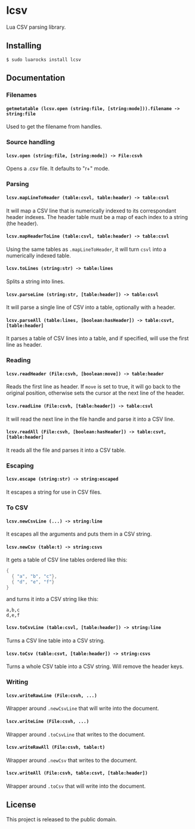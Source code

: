 # lcsv
Lua CSV parsing library.
## Installing
```
$ sudo luarocks install lcsv
```
## Documentation
### Filenames
#### `getmetatable (lcsv.open (string:file, [string:mode])).filename -> string:file`
Used to get the filename from handles.
### Source handling
#### `lcsv.open (string:file, [string:mode]) -> File:csvh`
Opens a .csv file. It defaults to "r+" mode.
### Parsing
#### `lcsv.mapLineToHeader (table:csvl, table:header) -> table:csvl`
It will map a CSV line that is numerically indexed to its correspondant header indexes. The header table must be a map of each index to a string (the header).
#### `lcsv.mapHeaderToLine (table:csvl, table:header) -> table:csvl`
Using the same tables as `.mapLineToHeader`, it will turn `csvl` into a numerically indexed table.
#### `lcsv.toLines (string:str) -> table:lines`
Splits a string into lines.
#### `lcsv.parseLine (string:str, [table:header]) -> table:csvl`
It will parse a single line of CSV into a table, optionally with a header.
#### `lcsv.parseAll (table:lines, [boolean:hasHeader]) -> table:csvt, [table:header]`
It parses a table of CSV lines into a table, and if specified, will use the first line as header.
### Reading
#### `lcsv.readHeader (File:csvh, [boolean:move]) -> table:header`
Reads the first line as header. If `move` is set to true, it will go back to the original position, otherwise sets the cursor at the next line of the header. 
#### `lcsv.readLine (File:csvh, [table:header]) -> table:csvl`
It will read the next line in the file handle and parse it into a CSV line.
#### `lcsv.readAll (File:csvh, [boolean:hasHeader]) -> table:csvt, [table:header]`
It reads all the file and parses it into a CSV table.
### Escaping
#### `lcsv.escape (string:str) -> string:escaped`
It escapes a string for use in CSV files.
### To CSV
#### `lcsv.newCsvLine (...) -> string:line`
It escapes all the arguments and puts them in a CSV string.
#### `lcsv.newCsv (table:t) -> string:csvs`
It gets a table of CSV line tables ordered like this:
```lua
{
  { "a", "b", "c"},
  { "d", "e", "f"}
}
```
and turns it into a CSV string like this:
```
a,b,c
d,e,f
```
#### `lcsv.toCsvLine (table:csvl, [table:header]) -> string:line`
Turns a CSV line table into a CSV string.
#### `lcsv.toCsv (table:csvt, [table:header]) -> string:csvs`
Turns a whole CSV table into a CSV string. Will remove the header keys.
### Writing
#### `lcsv.writeRawLine (File:csvh, ...)`
Wrapper around `.newCsvLine` that will write into the document.
#### `lscv.writeLine (File:csvh, ...)`
Wrapper around `.toCsvLine` that writes to the document.
#### `lcsv.writeRawAll (File:csvh, table:t)`
Wrapper around `.newCsv` that writes to the document.
#### `lscv.writeAll (File:csvh, table:csvt, [table:header])`
Wrapper around `.toCsv` that will write into the document.
## License
This project is released to the public domain.
